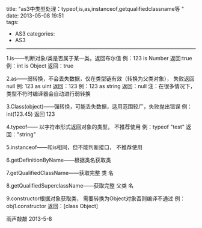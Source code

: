 ﻿title: "as3中类型处理：typeof,is,as,instanceof,getqualifiedclassname等 "
date: 2013-05-08 19:51  
tags: 
- AS3
categories:
- AS3
---

1.is——判断对象/类是否属于某一类，返回布尔值
例：123 is Number
返回:true
例：int is Object
返回：true

2.as——弱转换，不会丢失数据，仅在类型链有效（转换为父类对象）， 失败返回 null
例: 123 as uint
返回：123
例：123 as string
返回：null
注：在很多情况下，类型不符时编译器会自动进行弱转换


3.Class(object)——强转换，可能丢失数据，适用范围较广，失败抛出错误
例：int(123.45)
返回 123

4.typeof—— 以字符串形式返回对象的类型， 不推荐使用 
例：typeof "test" 
返回："string"

5.instanceof——和is相同，但不能判断接口， 不推荐使用 

6.getDefinitionByName——根据类名获取类

7.getQualifiedClassName——获取完整 类 名

8.getQualifiedSuperclassName——获取完整 父类 名

9.constructor根据对象获取类， 需要转换为Object对象否则编译不通过 
例：obj1.constructor
返回：[class Object]

雨声敲敲
2013-5-8